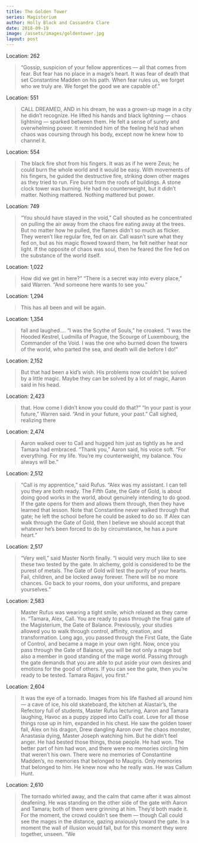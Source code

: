 ```yaml
---
title: The Golden Tower
series: Magisterium
author: Holly Black and Cassandra Clare
date: 2018-09-19
image: /assets/images/goldentower.jpg
layout: post
---
```

Location: 262
> “Gossip, suspicion of your fellow apprentices — all that comes from fear. But fear has no place in a mage’s heart. It was fear of death that set Constantine Madden on his path. When fear rules us, we forget who we truly are. We forget the good we are capable of.”
                

Location: 551
> CALL DREAMED, AND in his dream, he was a grown-up mage in a city he didn’t recognize. He lifted his hands and black lightning — chaos lightning — sparked between them. He felt a sense of surety and overwhelming power. It reminded him of the feeling he’d had when chaos was coursing through his body, except now he knew how to channel it.
                

Location: 554
> The black fire shot from his fingers. It was as if he were Zeus; he could burn the whole world and it would be easy. With movements of his fingers, he guided the destructive fire, striking down other mages as they tried to run. Fire burst from the roofs of buildings. A stone clock tower was burning. He had no counterweight, but it didn’t matter. Nothing mattered. Nothing mattered but power.
                

Location: 749
> “You should have stayed in the void,” Call shouted as he concentrated on pulling the air away from the chaos fire eating away at the trees. But no matter how he pulled, the flames didn’t so much as flicker. They weren’t like regular fire, fed on air. Call wasn’t sure what they fed on, but as his magic flowed toward them, he felt neither heat nor light. If the opposite of chaos was soul, then he feared the fire fed on the substance of the world itself.
                

Location: 1,022
> How did we get in here?” “There is a secret way into every place,” said Warren. “And someone here wants to see you.”
                

Location: 1,294
> This has all been and will be again.
                

Location: 1,354
> fall and laughed…. “I was the Scythe of Souls,” he croaked. “I was the Hooded Kestrel, Ludmilla of Prague, the Scourge of Luxembourg, the Commander of the Void. I was the one who burned down the towers of the world, who parted the sea, and death will die before I do!”
                

Location: 2,152
> But that had been a kid’s wish. His problems now couldn’t be solved by a little magic. Maybe they can be solved by a lot of magic, Aaron said in his head.
                

Location: 2,423
> that. How come I didn’t know you could do that?” “In your past is your future,” Warren said. “And in your future, your past.” Call sighed, realizing there
                

Location: 2,474
> Aaron walked over to Call and hugged him just as tightly as he and Tamara had embraced. “Thank you,” Aaron said, his voice soft. “For everything. For my life. You’re my counterweight, my balance. You always will be.”
                

Location: 2,512
> “Call is my apprentice,” said Rufus. “Alex was my assistant. I can tell you they are both ready. The Fifth Gate, the Gate of Gold, is about doing good works in the world, about genuinely intending to do good. If the gate opens for them and allows them through, then they have learned that lesson. Note that Constantine never walked through that gate; he left the school before he could be asked to do so. If Alex can walk through the Gate of Gold, then I believe we should accept that whatever he’s been forced to do by circumstance, he has a pure heart.”
                

Location: 2,517
> “Very well,” said Master North finally. “I would very much like to see these two tested by the gate. In alchemy, gold is considered to be the purest of metals. The Gate of Gold will test the purity of your hearts. Fail, children, and be locked away forever. There will be no more chances. Go back to your rooms, don your uniforms, and prepare yourselves.”
                

Location: 2,583
> Master Rufus was wearing a tight smile, which relaxed as they came in. “Tamara, Alex, Call. You are ready to pass through the final gate of the Magisterium, the Gate of Balance. Previously, your studies allowed you to walk through control, affinity, creation, and transformation. Long ago, you passed through the First Gate, the Gate of Control, and became a mage in your own right. Now, once you pass through the Gate of Balance, you will be not only a mage but also a member in good standing of the mage world. Passing through the gate demands that you are able to put aside your own desires and emotions for the good of others. If you can see the gate, then you’re ready to be tested. Tamara Rajavi, you first.”
                

Location: 2,604
> It was the eye of a tornado. Images from his life flashed all around him — a cave of ice, his old skateboard, the kitchen at Alastair’s, the Refectory full of students, Master Rufus lecturing, Aaron and Tamara laughing, Havoc as a puppy zipped into Call’s coat. Love for all those things rose up in him, expanded in his chest. He saw the golden tower fall, Alex on his dragon, Drew dangling Aaron over the chaos monster, Anastasia dying, Master Joseph watching him. But he didn’t feel anger. He had bested those things, those people. He had won. The better part of him had won, and there were no memories circling him that weren’t his own. There were no memories of Constantine Madden’s, no memories that belonged to Maugris. Only memories that belonged to him. He knew now who he really was. He was Callum Hunt.
                

Location: 2,610
> The tornado whirled away, and the calm that came after it was almost deafening. He was standing on the other side of the gate with Aaron and Tamara; both of them were grinning at him. They’d both made it. For the moment, the crowd couldn’t see them — though Call could see the mages in the distance, gazing anxiously toward the gate. In a moment the wall of illusion would fall, but for this moment they were together, unseen. “We